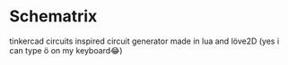 # Schematrix
tinkercad circuits inspired circuit generator made in lua and löve2D (yes i can type ö on my keyboard😂)
